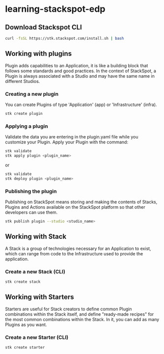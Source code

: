 # learning-stackspot-edp

## Download Stackspot CLI

```sh
curl -fsSL https://stk.stackspot.com/install.sh | bash
```

## Working with plugins
Plugin adds capabilities to an Application, it is like a building block that follows some standards and good practices. In the context of StackSpot, a Plugin is always associated with a Studio and may have the same name in different Studios.

### Creating a new plugin
You can create Plugins of type 'Application' (app) or 'Infrastructure' (infra).

```sh
stk create plugin
```

### Applying a plugin
Validate the data you are entering in the plugin.yaml file while you customize your Plugin.
Apply your Plugin with the command:

```sh
stk validate
stk apply plugin <plugin_name>
```

or

```sh
stk validate
stk deploy plugin <plugin_name>
```

### Publishing the plugin
Publishing on StackSpot means storing and making the contents of Stacks, Plugins and Actions available on the StackSpot platform so that other developers can use them.

```sh
stk publish plugin --studio <studio_name>
```

## Working with Stack
A Stack is a group of technologies necessary for an Application to exist, which can range from code to the Infrastructure used to provide the application.

### Create a new Stack (CLI)

```sh
stk create stack
```

## Working with Starters
Starters are useful for Stack creators to define common Plugin combinations within the Stack itself, and define "ready-made recipes" for the most common combinations within the Stack. In it, you can add as many Plugins as you want.

### Create a new Starter (CLI)
```sh
stk create starter
```